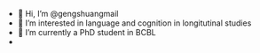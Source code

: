 - 👋 Hi, I’m @gengshuangmail
- 👀 I’m interested in language and cognition in longitutinal studies
- 🌱 I’m currently a PhD student in BCBL
-


<!---
gengshuangmail/gengshuangmail is a ✨ special ✨ repository because its `README.md` (this file) appears on your GitHub profile.
You can click the Preview link to take a look at your changes.
--->

